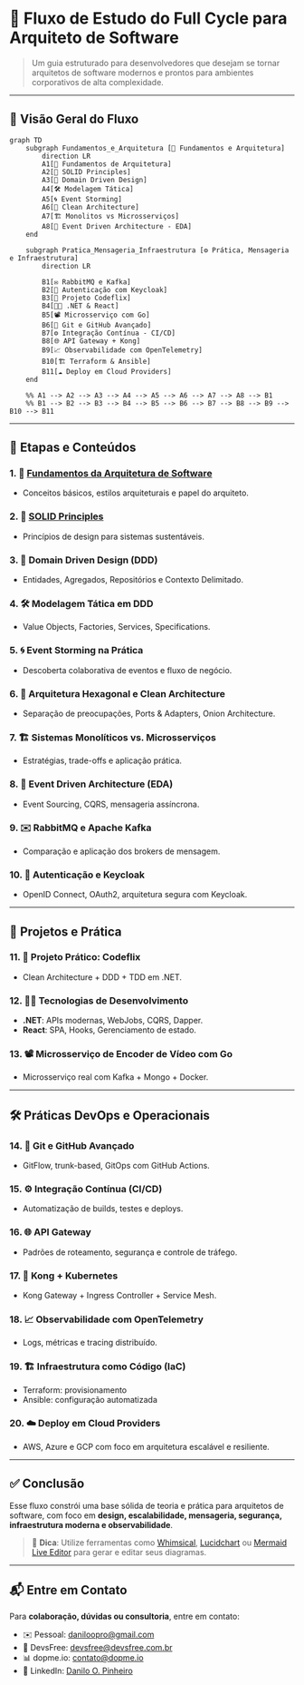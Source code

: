 # 🧠 Fluxo de Estudo do Full Cycle para Arquiteto de Software

> Um guia estruturado para desenvolvedores que desejam se tornar arquitetos de software modernos e prontos para ambientes corporativos de alta complexidade.

---

## 🔄 Visão Geral do Fluxo

```mermaid
graph TD
    subgraph Fundamentos_e_Arquitetura [🧱 Fundamentos e Arquitetura]
        direction LR
        A1[📐 Fundamentos de Arquitetura]
        A2[🧩 SOLID Principles]
        A3[📘 Domain Driven Design]
        A4[🛠️ Modelagem Tática]
        A5[🌀 Event Storming]
        A6[🧼 Clean Architecture]
        A7[🏗️ Monolitos vs Microsserviços]
        A8[📡 Event Driven Architecture - EDA]
    end

    subgraph Pratica_Mensageria_Infraestrutura [⚙️ Prática, Mensageria e Infraestrutura]
        direction LR

        B1[✉️ RabbitMQ e Kafka]
        B2[🔐 Autenticação com Keycloak]
        B3[🎥 Projeto Codeflix]
        B4[🧑‍💻 .NET & React]
        B5[📽️ Microsserviço com Go]
        B6[🌳 Git e GitHub Avançado]
        B7[⚙️ Integração Contínua - CI/CD]
        B8[🌐 API Gateway + Kong]
        B9[📈 Observabilidade com OpenTelemetry]
        B10[🏗️ Terraform & Ansible]
        B11[☁️ Deploy em Cloud Providers]
    end

    %% A1 --> A2 --> A3 --> A4 --> A5 --> A6 --> A7 --> A8 --> B1
    %% B1 --> B2 --> B3 --> B4 --> B5 --> B6 --> B7 --> B8 --> B9 --> B10 --> B11

```

---

## 🧱 Etapas e Conteúdos

### 1. 📐 [Fundamentos da Arquitetura de Software](https://github.com/daniloopinheiro/fullcycle-arquiteto-software/blob/main/FundamentosArquiteturaSoftware.md)

* Conceitos básicos, estilos arquiteturais e papel do arquiteto.

### 2. 🧩 [SOLID Principles](https://github.com/daniloopinheiro/fullcycle-arquiteto-software/blob/main/SOLIDPrinciples.md)

* Princípios de design para sistemas sustentáveis.

### 3. 📘 Domain Driven Design (DDD)

* Entidades, Agregados, Repositórios e Contexto Delimitado.

### 4. 🛠️ Modelagem Tática em DDD

* Value Objects, Factories, Services, Specifications.

### 5. 🌀 Event Storming na Prática

* Descoberta colaborativa de eventos e fluxo de negócio.

### 6. 🧼 Arquitetura Hexagonal e Clean Architecture

* Separação de preocupações, Ports & Adapters, Onion Architecture.

### 7. 🏗️ Sistemas Monolíticos vs. Microsserviços

* Estratégias, trade-offs e aplicação prática.

### 8. 📡 Event Driven Architecture (EDA)

* Event Sourcing, CQRS, mensageria assíncrona.

### 9. ✉️ RabbitMQ e Apache Kafka

* Comparação e aplicação dos brokers de mensagem.

### 10. 🔐 Autenticação e Keycloak

* OpenID Connect, OAuth2, arquitetura segura com Keycloak.

---

## 🧪 Projetos e Prática

### 11. 🎥 Projeto Prático: Codeflix

* Clean Architecture + DDD + TDD em .NET.

### 12. 🧑‍💻 Tecnologias de Desenvolvimento

* **.NET**: APIs modernas, WebJobs, CQRS, Dapper.
* **React**: SPA, Hooks, Gerenciamento de estado.

### 13. 📽️ Microsserviço de Encoder de Vídeo com Go

* Microsserviço real com Kafka + Mongo + Docker.

---

## 🛠️ Práticas DevOps e Operacionais

### 14. 🌳 Git e GitHub Avançado

* GitFlow, trunk-based, GitOps com GitHub Actions.

### 15. ⚙️ Integração Contínua (CI/CD)

* Automatização de builds, testes e deploys.

### 16. 🌐 API Gateway

* Padrões de roteamento, segurança e controle de tráfego.

### 17. 🔀 Kong + Kubernetes

* Kong Gateway + Ingress Controller + Service Mesh.

### 18. 📈 Observabilidade com OpenTelemetry

* Logs, métricas e tracing distribuído.

### 19. 🏗️ Infraestrutura como Código (IaC)

* Terraform: provisionamento
* Ansible: configuração automatizada

### 20. ☁️ Deploy em Cloud Providers

* AWS, Azure e GCP com foco em arquitetura escalável e resiliente.

---

## ✅ Conclusão

Esse fluxo constrói uma base sólida de teoria e prática para arquitetos de software, com foco em **design, escalabilidade, mensageria, segurança, infraestrutura moderna e observabilidade**.

> 📌 **Dica**: Utilize ferramentas como [Whimsical](https://whimsical.com), [Lucidchart](https://lucidchart.com) ou [Mermaid Live Editor](https://mermaid.live/edit) para gerar e editar seus diagramas.

---

## 📬 Entre em Contato

Para **colaboração, dúvidas ou consultoria**, entre em contato:

* ✉️ Pessoal: [daniloopro@gmail.com](mailto:daniloopro@gmail.com)
* 🏢 DevsFree: [devsfree@devsfree.com.br](mailto:devsfree@devsfree.com.br)
* 📊 dopme.io: [contato@dopme.io](mailto:contato@dopme.io)
* 💼 LinkedIn: [Danilo O. Pinheiro](https://www.linkedin.com/in/daniloopinheiro)

